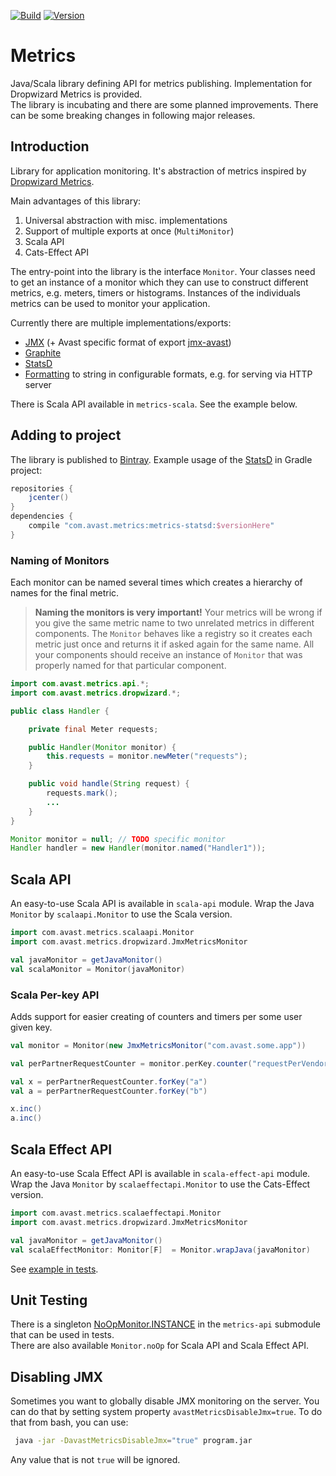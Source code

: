 [![Build](https://github.com/avast/metrics/workflows/Build/badge.svg)](https://github.com/avast/metrics/actions?query=workflow:Build) [![Version](https://badgen.net/maven/v/maven-central/com.avast.metrics/metrics-core)](https://repo1.maven.org/maven2/com/avast/metrics/)

# Metrics

Java/Scala library defining API for metrics publishing. Implementation for Dropwizard Metrics is provided.  
The library is incubating and there are some planned improvements. There can be some breaking changes in following major releases.

## Introduction
Library for application monitoring. It's abstraction of metrics inspired by [Dropwizard Metrics](https://github.com/dropwizard/metrics).

Main advantages of this library:
1) Universal abstraction with misc. implementations
2) Support of multiple exports at once (`MultiMonitor`)
3) Scala API
4) Cats-Effect API

The entry-point into the library is the interface `Monitor`. Your classes need to get an instance of a monitor which they can use to construct different metrics, e.g. meters, timers or histograms.
Instances of the individuals metrics can be used to monitor your application.

Currently there are multiple implementations/exports:
* [JMX](jmx) (+ Avast specific format of export [jmx-avast](jmx-avast))
* [Graphite](graphite)
* [StatsD](statsd)
* [Formatting](formatting) to string in configurable formats, e.g. for serving via HTTP server

There is Scala API available in `metrics-scala`. See the example below.

## Adding to project
The library is published to [Bintray](https://bintray.com/avast/maven/metrics/). Example usage of the [StatsD](statsd) in Gradle project: 
```gradle
repositories {
    jcenter()
}
dependencies {
    compile "com.avast.metrics:metrics-statsd:$versionHere"
}
```

### Naming of Monitors
Each monitor can be named several times which creates a hierarchy of names for the final metric.

> **Naming the monitors is very important!** Your metrics will be wrong if you give the same metric name to two unrelated metrics in different components. The `Monitor` behaves like a registry
so it creates each metric just once and returns it if asked again for the same name. All your components should receive an instance of `Monitor` that was properly named for that particular component.

```java
import com.avast.metrics.api.*;
import com.avast.metrics.dropwizard.*;

public class Handler {

    private final Meter requests;

    public Handler(Monitor monitor) {
        this.requests = monitor.newMeter("requests");
    }

    public void handle(String request) {
        requests.mark();
        ...
    }
}

Monitor monitor = null; // TODO specific monitor
Handler handler = new Handler(monitor.named("Handler1"));
```

## Scala API

An easy-to-use Scala API is available in `scala-api` module. Wrap the Java `Monitor` by `scalaapi.Monitor` to use the Scala version.

```scala
import com.avast.metrics.scalaapi.Monitor
import com.avast.metrics.dropwizard.JmxMetricsMonitor

val javaMonitor = getJavaMonitor()
val scalaMonitor = Monitor(javaMonitor)
```

### Scala Per-key API
Adds support for easier creating of counters and timers per some user given key.

```scala
val monitor = Monitor(new JmxMetricsMonitor("com.avast.some.app"))

val perPartnerRequestCounter = monitor.perKey.counter("requestPerVendor")

val x = perPartnerRequestCounter.forKey("a")
val a = perPartnerRequestCounter.forKey("b")

x.inc()
a.inc()

```

## Scala Effect API

An easy-to-use Scala Effect API is available in `scala-effect-api` module. Wrap the Java `Monitor` by `scalaeffectapi.Monitor` to use the Cats-Effect version.

```scala
import com.avast.metrics.scalaeffectapi.Monitor
import com.avast.metrics.dropwizard.JmxMetricsMonitor

val javaMonitor = getJavaMonitor()
val scalaEffectMonitor: Monitor[F]  = Monitor.wrapJava(javaMonitor)
```

See [example in tests](scala-effect-api/src/test/scala/com/avast/metrics/examples/EffectMonitor.scala).

## Unit Testing
There is a singleton [NoOpMonitor.INSTANCE](api/src/main/java/com/avast/metrics/test/NoOpMonitor.java) in the `metrics-api` submodule that can be used in tests.  
There are also available `Monitor.noOp` for Scala API and Scala Effect API.

## Disabling JMX
Sometimes you want to globally disable JMX monitoring on the server. You can do that by setting system property `avastMetricsDisableJmx=true`. To do that from bash, you can use:

```sh
 java -jar -DavastMetricsDisableJmx="true" program.jar
```

Any value that is not `true` will be ignored.
